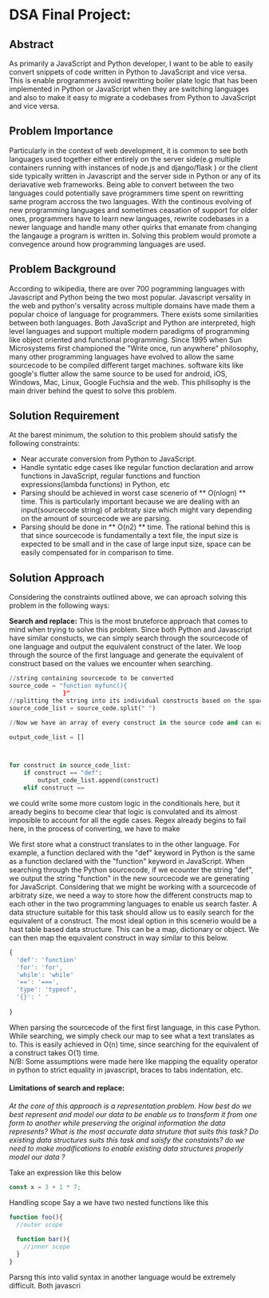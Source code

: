 # **DSA Final Project:** 

##                                               Abstract
As primarily a JavaScript and Python developer, I want to be able to easily convert snippets of code written in Python to JavaScript and vice versa. This is enable programmers avoid rewritting boiler plate logic that has been implemented in Python or JavaScript when they are switching languages and also to make it easy to migrate a codebases from Python to JavaScript and vice versa. 

##                                       Problem Importance
  Particularly in the context of web development, it is common to see both languages used together either entirely on the server side(e.g multiple containers running with instances of node.js and django/flask ) or the client side typically written in Javascript and the server side in Python or any of its deriavative web frameworks. Being able to convert between the two languages could potentially save programmers time spent on rewritting same program accross the two languages. With the continous evolving of new programming languages and sometimes ceasation of support for older ones, programmers have to learn new languages, rewrite codebases in a newer language and handle many other quirks that emanate from changing the langauge a program is written in. Solving this problem would promote a convegence around how programming languages are used.


##                                           Problem Background

According to wikipedia, there are over 700 pogramming languages with Javascript and Python being the two most popular. Javascript versality in the web and python's versality across multiple domains have made them a popular choice of language for programmers. There exists some similarities between both languages. Both JavaScript and Python are interpreted, high level languages and support multiple modern paradigms of programming like object oriented and functional programming. Since 1995 when Sun Microsystems first championed the "Write once, run anywhere" philosophy, many other programming languages have evolved to allow the same sourcecode to be compiled different target machines. software kits like google's flutter allow the same source to be used for android, iOS, Windows, Mac, Linux, Google Fuchsia and the web. This philisophy is the main driver behind the quest to solve this problem. 


##                                   Solution Requirement
At the barest minimum, the solution to this problem should satisfy the following constraints:
* Near accurate conversion from Python to JavaScript.
* Handle syntatic edge cases like regular function declaration and arrow functions in JavaScript, regular functions and function expressions(lambda functions) in Python, etc
* Parsing should be achieved in worst case scenerio of ** O(nlogn) ** time. This is  particularly important because we are dealing with an input(sourcecode string) of arbitraty size which might vary depending on the amount of sourcecode we are parsing. 
* Parsing should be done in ** O(n2) ** time. The rational behind this is that since sourcecode is fundamentally a text file, the input size is expected to be small and in the case of large input size, space can be easily compensated for in  comparison to time. 


##                                                   Solution Approach                      
Considering the constraints outlined above, we can aproach solving this problem in the following ways:


**Search and replace:** This is the most bruteforce approach that comes to mind when trying to solve this problem. Since both Python and Javascript have similar constucts, we can simply search through the sourcecode of one language and output the equivalent construct of the later. We loop through the source of the first language and generate the equivalent of construct based on the values we encounter when searching.  
```python
//string containing sourcecode to be converted
source_code = "function myfunc(){
               }"
//splitting the string into its individual constructs based on the space delimiter
source_code_list = source_code.split(" ")

//Now we have an array of every construct in the source code and can easily

output_code_list = []



for construct in source_code_list:
    if construct == "def":
        output_code_list.append(construct)
    elif construct == 


```

we could write some more custom logic in the conditionals here, but it aready begins to become clear that logic is convulated and its almost imposible to account for all the egde cases. 
Regex already begins to fail here, in the process of converting, we have to make 


We first store what a construct translates to in the other language. For example, a function declared with the "def" keyword in Python is the same as a function declared with the "function" keyword in JavaScript. When searching through the Python sourcecode, if we ecounter the string "def", we output the string "function" in the new sourcecode we are generating for JavaScript. Considering that we might be working with a sourcecode of arbitraty size, we need a way to store how the different constructs map to each other in the two programming languages to enable us search faster. A data structure suitable for this task should allow us to easily search for the equivalent of a construct. The most ideal option in this scenerio would be a hast table based data structure. This can be a map, dictionary or object. We can then map the equivalent construct in way similar to this below.

```javascript
{
  'def': 'function'
  'for': 'for',
  'while': 'while'
  '==': '===',
  'type': 'typeof',
  '{}': ' '
  
}
```
When parsing the sourcecode of the first first language, in this case Python. While searching, we simply check our map to see what a text translates as to. This is easily achieved in O(n) time, since searching for the equivalent of a construct takes O(1) time.  
N/B: Some assumptions were made here like mapping the equality operator in python to strict equality in javascript, braces to  tabs indentation, etc. 

#### Limitations of search and replace: 



*At the core of this approach is a representation problem. How best do we best represent and model our data to be enable us to transform it from one form to another while preserving the original information the data represents? What is the most accurate data struture that suits this task? Do existing data structures suits this task and saisfy the constaints? do we need to make modifications to enable existing data structures properly model our data ?*









Take an expression like this below
```javascript
const x = 3 + 1 * 7;
```
Handling scope
Say a we have two nested functions like this

```javascript
function foo(){
  //outer scope
  
  function bar(){
    //inner scope
  }
}
```
Parsng this into valid syntax in another language would be extremely difficult. Both javascri

```
